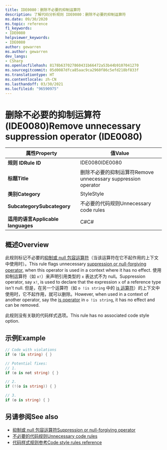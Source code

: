 ```yaml
---
title: IDE0080：删除不必要的抑制运算符
description: 了解代码分析规则 IDE0080：删除不必要的抑制运算符
ms.date: 09/30/2020
ms.topic: reference
f1_keywords:
- IDE0080
helpviewer_keywords:
- IDE0080
author: gewarren
ms.author: gewarren
dev_langs:
- CSharp
ms.openlocfilehash: 8178b637027860431b66472a53b44b9107041270
ms.sourcegitcommit: 05d0087dfca85aac9ca2960f86c5efd218bf833f
ms.translationtype: HT
ms.contentlocale: zh-CN
ms.lasthandoff: 03/30/2021
ms.locfileid: "96590975"
---
```

# <a name="remove-unnecessary-suppression-operator-ide0080"></a><span data-ttu-id="ea7c3-103">删除不必要的抑制运算符 (IDE0080)</span><span class="sxs-lookup"><span data-stu-id="ea7c3-103">Remove unnecessary suppression operator (IDE0080)</span></span>

|<span data-ttu-id="ea7c3-104">属性</span><span class="sxs-lookup"><span data-stu-id="ea7c3-104">Property</span></span>|<span data-ttu-id="ea7c3-105">值</span><span class="sxs-lookup"><span data-stu-id="ea7c3-105">Value</span></span>|
|-|-|
| <span data-ttu-id="ea7c3-106">**规则 ID**</span><span class="sxs-lookup"><span data-stu-id="ea7c3-106">**Rule ID**</span></span> | <span data-ttu-id="ea7c3-107">IDE0080</span><span class="sxs-lookup"><span data-stu-id="ea7c3-107">IDE0080</span></span> |
| <span data-ttu-id="ea7c3-108">**标题**</span><span class="sxs-lookup"><span data-stu-id="ea7c3-108">**Title**</span></span> | <span data-ttu-id="ea7c3-109">删除不必要的抑制运算符</span><span class="sxs-lookup"><span data-stu-id="ea7c3-109">Remove unnecessary suppression operator</span></span> |
| <span data-ttu-id="ea7c3-110">**类别**</span><span class="sxs-lookup"><span data-stu-id="ea7c3-110">**Category**</span></span> | <span data-ttu-id="ea7c3-111">Style</span><span class="sxs-lookup"><span data-stu-id="ea7c3-111">Style</span></span> |
| <span data-ttu-id="ea7c3-112">**Subcategory**</span><span class="sxs-lookup"><span data-stu-id="ea7c3-112">**Subcategory**</span></span> | <span data-ttu-id="ea7c3-113">不必要的代码规则</span><span class="sxs-lookup"><span data-stu-id="ea7c3-113">Unnecessary code rules</span></span> |
| <span data-ttu-id="ea7c3-114">**适用的语言**</span><span class="sxs-lookup"><span data-stu-id="ea7c3-114">**Applicable languages**</span></span> | <span data-ttu-id="ea7c3-115">C#</span><span class="sxs-lookup"><span data-stu-id="ea7c3-115">C#</span></span> |

## <a name="overview"></a><span data-ttu-id="ea7c3-116">概述</span><span class="sxs-lookup"><span data-stu-id="ea7c3-116">Overview</span></span>

<span data-ttu-id="ea7c3-117">此规则标记不必要的[抑制或 null 包容运算符](../../../csharp/language-reference/operators/null-forgiving.md)（当该运算符在它不起作用的上下文中使用时）。</span><span class="sxs-lookup"><span data-stu-id="ea7c3-117">This rule flags unnecessary [suppression or null-forgiving operator](../../../csharp/language-reference/operators/null-forgiving.md), when this operator is used in a context where it has no effect.</span></span> <span data-ttu-id="ea7c3-118">使用抑制运算符（如 `x!`）来声明引用类型的 `x` 表达式不为 null。</span><span class="sxs-lookup"><span data-stu-id="ea7c3-118">Suppression operator, say `x!`, is used to declare that the expression `x` of a reference type isn't null.</span></span> <span data-ttu-id="ea7c3-119">但是，在另一个运算符（如 `o !is string` 中的 [is 运算符](../../../csharp/language-reference/keywords/is.md)）的上下文中使用时，它不起作用，就可以删除。</span><span class="sxs-lookup"><span data-stu-id="ea7c3-119">However, when used in a context of another operator, say the [is operator](../../../csharp/language-reference/keywords/is.md) in `o !is string`, it has no effect and can be removed.</span></span>

<span data-ttu-id="ea7c3-120">此规则没有关联的代码样式选项。</span><span class="sxs-lookup"><span data-stu-id="ea7c3-120">This rule has no associated code style option.</span></span>

## <a name="example"></a><span data-ttu-id="ea7c3-121">示例</span><span class="sxs-lookup"><span data-stu-id="ea7c3-121">Example</span></span>

```csharp
// Code with violations
if (o !is string) { }

// Potential fixes:
// 1.
if (o is not string) { }

// 2.
if (!(o is string)) { }

// 3.
if (o is string) { }
```

## <a name="see-also"></a><span data-ttu-id="ea7c3-122">另请参阅</span><span class="sxs-lookup"><span data-stu-id="ea7c3-122">See also</span></span>

- [<span data-ttu-id="ea7c3-123">抑制或 null 包容运算符</span><span class="sxs-lookup"><span data-stu-id="ea7c3-123">Suppression or null-forgiving operator</span></span>](../../../csharp/language-reference/operators/null-forgiving.md)
- [<span data-ttu-id="ea7c3-124">不必要的代码规则</span><span class="sxs-lookup"><span data-stu-id="ea7c3-124">Unnecessary code rules</span></span>](unnecessary-code-rules.md)
- [<span data-ttu-id="ea7c3-125">代码样式规则参考</span><span class="sxs-lookup"><span data-stu-id="ea7c3-125">Code style rules reference</span></span>](index.md)

